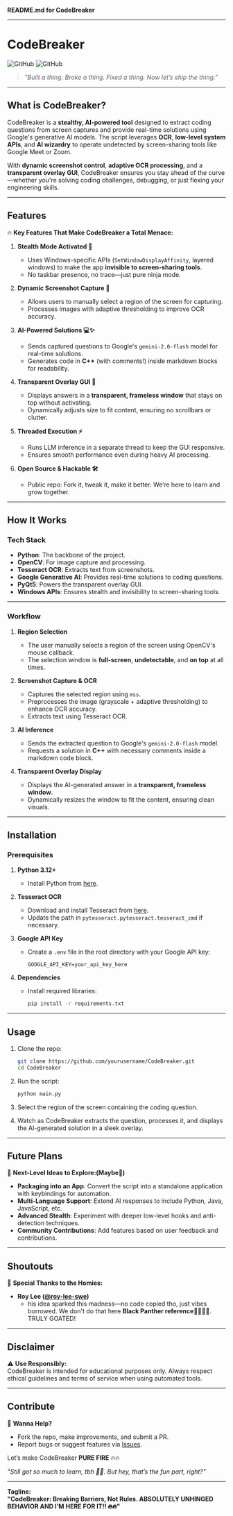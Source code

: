 **README.md for CodeBreaker**  

---

# **CodeBreaker**  
![GitHub](https://img.shields.io/badge/CodeBreaker-GenZ%20Engineer-purple) ![GitHub](https://img.shields.io/badge/StealthModeActivated-Invisible-red)  

> *"Built a thing. Broke a thing. Fixed a thing. Now let’s ship the thing."*  

---

## **What is CodeBreaker?**  
CodeBreaker is a **stealthy, AI-powered tool** designed to extract coding questions from screen captures and provide real-time solutions using Google's generative AI models. The script leverages **OCR**, **low-level system APIs**, and **AI wizardry** to operate undetected by screen-sharing tools like Google Meet or Zoom.  

With **dynamic screenshot control**, **adaptive OCR processing**, and a **transparent overlay GUI**, CodeBreaker ensures you stay ahead of the curve—whether you're solving coding challenges, debugging, or just flexing your engineering skills.  

---

## **Features**  
🔥 **Key Features That Make CodeBreaker a Total Menace:**  

1. **Stealth Mode Activated 🌚**  
   - Uses Windows-specific APIs (`SetWindowDisplayAffinity`, layered windows) to make the app **invisible to screen-sharing tools**.  
   - No taskbar presence, no trace—just pure ninja mode.  

2. **Dynamic Screenshot Capture 📸**  
   - Allows users to manually select a region of the screen for capturing.  
   - Processes images with adaptive thresholding to improve OCR accuracy.  

3. **AI-Powered Solutions 💻✨**  
   - Sends captured questions to Google's `gemini-2.0-flash` model for real-time solutions.  
   - Generates code in **C++** (with comments!) inside markdown blocks for readability.  

4. **Transparent Overlay GUI 🌟**  
   - Displays answers in a **transparent, frameless window** that stays on top without activating.  
   - Dynamically adjusts size to fit content, ensuring no scrollbars or clutter.  

5. **Threaded Execution ⚡**  
   - Runs LLM inference in a separate thread to keep the GUI responsive.  
   - Ensures smooth performance even during heavy AI processing.  

6. **Open Source & Hackable 🛠️**  
   - Public repo: Fork it, tweak it, make it better. We’re here to learn and grow together.  

---

## **How It Works**  

### **Tech Stack**  
- **Python**: The backbone of the project.  
- **OpenCV**: For image capture and processing.  
- **Tesseract OCR**: Extracts text from screenshots.  
- **Google Generative AI**: Provides real-time solutions to coding questions.  
- **PyQt5**: Powers the transparent overlay GUI.  
- **Windows APIs**: Ensures stealth and invisibility to screen-sharing tools.  

---

### **Workflow**  
1. **Region Selection**  
   - The user manually selects a region of the screen using OpenCV's mouse callback.  
   - The selection window is **full-screen**, **undetectable**, and **on top** at all times.  

2. **Screenshot Capture & OCR**  
   - Captures the selected region using `mss`.  
   - Preprocesses the image (grayscale + adaptive thresholding) to enhance OCR accuracy.  
   - Extracts text using Tesseract OCR.  

3. **AI Inference**  
   - Sends the extracted question to Google's `gemini-2.0-flash` model.  
   - Requests a solution in **C++** with necessary comments inside a markdown code block.  

4. **Transparent Overlay Display**  
   - Displays the AI-generated answer in a **transparent, frameless window**.  
   - Dynamically resizes the window to fit the content, ensuring clean visuals.  

---

## **Installation**  

### **Prerequisites**  
1. **Python 3.12+**  
   - Install Python from [here](https://www.python.org/downloads/).  

2. **Tesseract OCR**  
   - Download and install Tesseract from [here](https://github.com/tesseract-ocr/tesseract).  
   - Update the path in `pytesseract.pytesseract.tesseract_cmd` if necessary.  

3. **Google API Key**  
   - Create a `.env` file in the root directory with your Google API key:  
     ```
     GOOGLE_API_KEY=your_api_key_here
     ```  

4. **Dependencies**  
   - Install required libraries:  
     ```bash
     pip install -r requirements.txt
     ```  

---

## **Usage**  

1. Clone the repo:  
   ```bash
   git clone https://github.com/yourusername/CodeBreaker.git
   cd CodeBreaker
   ```  

2. Run the script:  
   ```bash
   python main.py
   ```  

3. Select the region of the screen containing the coding question.  
4. Watch as CodeBreaker extracts the question, processes it, and displays the AI-generated solution in a sleek overlay.  

---


## **Future Plans**  

🚀 **Next-Level Ideas to Explore:(Maybe🤣)**  
- **Packaging into an App**: Convert the script into a standalone application with keybindings for automation.  
- **Multi-Language Support**: Extend AI responses to include Python, Java, JavaScript, etc.  
- **Advanced Stealth**: Experiment with deeper low-level hooks and anti-detection techniques.  
- **Community Contributions**: Add features based on user feedback and contributions.  

---

## **Shoutouts**  

🙏 **Special Thanks to the Homies:**  
- **Roy Lee ([@roy-lee-swe](https://www.linkedin.com/in/roy-lee-swe/))**  
   - his idea sparked this madness—no code copied tho, just vibes borrowed. We don't do that here **Black Panther reference🙌🏻👐🏻**. TRULY GOATED!


---

## **Disclaimer**  

⚠️ **Use Responsibly:**  
CodeBreaker is intended for educational purposes only. Always respect ethical guidelines and terms of service when using automated tools.  

---

## **Contribute**  

🌟 **Wanna Help?**  
- Fork the repo, make improvements, and submit a PR.  
- Report bugs or suggest features via [Issues](https://github.com/RahulEncoded/CodeBreaker/issues).  

Let’s make CodeBreaker **PURE FIRE** 🔥🔥  


*"Still got so much to learn, tbh 😮‍💨. But hey, that’s the fun part, right?"*  

--- 

**Tagline:**  
**"CodeBreaker: Breaking Barriers, Not Rules. ABSOLUTELY UNHINGED BEHAVIOR AND I’M HERE FOR IT!! 🔥🔥"**